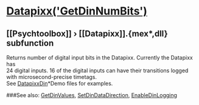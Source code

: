 # [Datapixx('GetDinNumBits')](Datapixx-GetDinNumBits) 
## [[Psychtoolbox]] &#8250; [[Datapixx]].{mex*,dll} subfunction


Returns number of digital input bits in the Datapixx. Currently the Datapixx has  
24 digital inputs. 16 of the digital inputs can have their transitions logged  
with microsecond-precise timetags.  
See [DatapixxDin](DatapixxDin)\*Demo files for examples.  
  


###See also:
[GetDinValues](Datapixx-GetDinValues), [SetDinDataDirection](Datapixx-SetDinDataDirection), [EnableDinLogging](Datapixx-EnableDinLogging)
